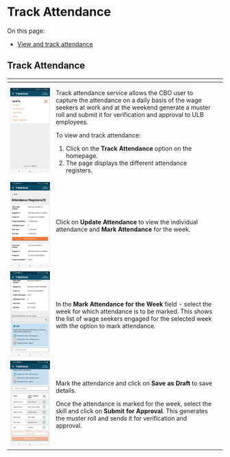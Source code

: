 # Track Attendance

On this page:

* [View and track attendance](track-attendance.md#\_var757wwyof6)

## Track Attendance <a href="#_var757wwyof6" id="_var757wwyof6"></a>

<table data-card-size="large" data-view="cards"><thead><tr><th></th><th></th><th></th></tr></thead><tbody><tr><td><img src="../../../../.gitbook/assets/image (6).png" alt=""></td><td><p>Track attendance service allows the CBO user to capture the attendance on a daily basis of the wage seekers at work and at the weekend generate a muster roll and submit it for verification and approval to ULB employees.</p><p>To view and track attendance:</p><ol><li>Click on the <strong>Track Attendance</strong> option on the homepage.</li><li>The page displays the different attendance registers.</li></ol></td><td></td></tr><tr><td><img src="../../../../.gitbook/assets/image (65).png" alt=""></td><td><p>Click on <strong>Update Attendance</strong> to view the individual attendance and <strong>Mark Attendance</strong> for the week.</p><p></p></td><td></td></tr><tr><td><img src="../../../../.gitbook/assets/image (5).png" alt=""></td><td>In the <strong>Mark Attendance for the Week</strong> field - select the week for which attendance is to be marked. This shows the list of wage seekers engaged for the selected week with the option to mark attendance.</td><td></td></tr><tr><td><img src="../../../../.gitbook/assets/image (61).png" alt=""></td><td><p>Mark the attendance and click on <strong>Save as Draft</strong> to save details. </p><p>Once the attendance is marked for the week, select the skill and click on <strong>Submit for Approval</strong>. This generates the muster roll and sends it for verification and approval.</p></td><td></td></tr></tbody></table>
